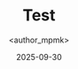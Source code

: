 ---
title: Test
date: 2025-09-30
categories: [5-Cybersecurity, 2Cyb-Advance]
tags: [Cyber]
author: <author_mpmk>
---